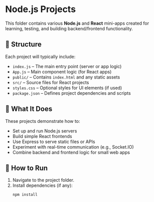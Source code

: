 # Node.js Projects

This folder contains various **Node.js** and **React** mini-apps created for learning, testing, and building backend/frontend functionality.

## 📁 Structure

Each project will typically include:
- `index.js` – The main entry point (server or app logic)
- `App.js` – Main component logic (for React apps)
- `public/` – Contains `index.html` and any static assets
- `src/` – Source files for React projects
- `styles.css` – Optional styles for UI elements (if used)
- `package.json` – Defines project dependencies and scripts

## 🧠 What It Does

These projects demonstrate how to:
- Set up and run Node.js servers
- Build simple React frontends
- Use Express to serve static files or APIs
- Experiment with real-time communication (e.g., Socket.IO)
- Combine backend and frontend logic for small web apps

## 🚀 How to Run

1. Navigate to the project folder.
2. Install dependencies (if any):
   ```bash
   npm install
